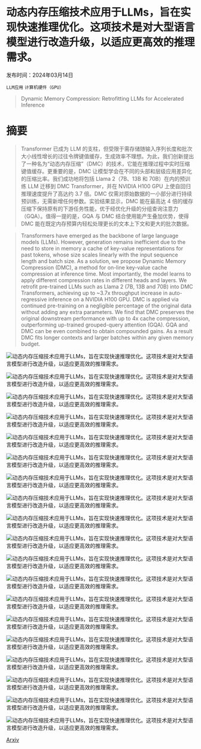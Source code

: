 # 动态内存压缩技术应用于LLMs，旨在实现快速推理优化。这项技术是对大型语言模型进行改造升级，以适应更高效的推理需求。

发布时间：2024年03月14日

`LLM应用` `计算机硬件（GPU）`

> Dynamic Memory Compression: Retrofitting LLMs for Accelerated Inference

# 摘要

> Transformer 已成为 LLM 的支柱，但受限于需存储随输入序列长度和批次大小线性增长的过往令牌键值缓存，生成效率不理想。为此，我们创新提出了一种名为“动态内存压缩”（DMC）的技术，它能在推理过程中实时压缩键值缓存。更重要的是，DMC 让模型学会在不同的头部和层级应用差异化的压缩比率。我们成功地将包括 Llama 2（7B、13B 和 70B）在内的预训练 LLM 迁移到 DMC Transformer，并在 NVIDIA H100 GPU 上使自回归推理速度提升了高达约 3.7 倍。DMC 仅需对原始数据的一小部分进行持续预训练，无需新增任何参数。实验结果显示，DMC 能在最高达 4 倍的缓存压缩下保持原有的下游任务性能，优于经优化升级的分组查询注意力（GQA）。值得一提的是，GQA 与 DMC 结合使用能产生叠加优势，使得 DMC 能在既定内存预算内轻松处理更长的文本上下文和更大的批次数据。

> Transformers have emerged as the backbone of large language models (LLMs). However, generation remains inefficient due to the need to store in memory a cache of key-value representations for past tokens, whose size scales linearly with the input sequence length and batch size. As a solution, we propose Dynamic Memory Compression (DMC), a method for on-line key-value cache compression at inference time. Most importantly, the model learns to apply different compression rates in different heads and layers. We retrofit pre-trained LLMs such as Llama 2 (7B, 13B and 70B) into DMC Transformers, achieving up to ~3.7x throughput increase in auto-regressive inference on a NVIDIA H100 GPU. DMC is applied via continued pre-training on a negligible percentage of the original data without adding any extra parameters. We find that DMC preserves the original downstream performance with up to 4x cache compression, outperforming up-trained grouped-query attention (GQA). GQA and DMC can be even combined to obtain compounded gains. As a result DMC fits longer contexts and larger batches within any given memory budget.

![动态内存压缩技术应用于LLMs，旨在实现快速推理优化。这项技术是对大型语言模型进行改造升级，以适应更高效的推理需求。](../../../paper_images/2403.09636/x1.png)

![动态内存压缩技术应用于LLMs，旨在实现快速推理优化。这项技术是对大型语言模型进行改造升级，以适应更高效的推理需求。](../../../paper_images/2403.09636/x2.png)

![动态内存压缩技术应用于LLMs，旨在实现快速推理优化。这项技术是对大型语言模型进行改造升级，以适应更高效的推理需求。](../../../paper_images/2403.09636/x3.png)

![动态内存压缩技术应用于LLMs，旨在实现快速推理优化。这项技术是对大型语言模型进行改造升级，以适应更高效的推理需求。](../../../paper_images/2403.09636/x4.png)

![动态内存压缩技术应用于LLMs，旨在实现快速推理优化。这项技术是对大型语言模型进行改造升级，以适应更高效的推理需求。](../../../paper_images/2403.09636/x5.png)

![动态内存压缩技术应用于LLMs，旨在实现快速推理优化。这项技术是对大型语言模型进行改造升级，以适应更高效的推理需求。](../../../paper_images/2403.09636/x6.png)

![动态内存压缩技术应用于LLMs，旨在实现快速推理优化。这项技术是对大型语言模型进行改造升级，以适应更高效的推理需求。](../../../paper_images/2403.09636/x7.png)

![动态内存压缩技术应用于LLMs，旨在实现快速推理优化。这项技术是对大型语言模型进行改造升级，以适应更高效的推理需求。](../../../paper_images/2403.09636/x8.png)

![动态内存压缩技术应用于LLMs，旨在实现快速推理优化。这项技术是对大型语言模型进行改造升级，以适应更高效的推理需求。](../../../paper_images/2403.09636/x9.png)

![动态内存压缩技术应用于LLMs，旨在实现快速推理优化。这项技术是对大型语言模型进行改造升级，以适应更高效的推理需求。](../../../paper_images/2403.09636/x10.png)

![动态内存压缩技术应用于LLMs，旨在实现快速推理优化。这项技术是对大型语言模型进行改造升级，以适应更高效的推理需求。](../../../paper_images/2403.09636/x11.png)

![动态内存压缩技术应用于LLMs，旨在实现快速推理优化。这项技术是对大型语言模型进行改造升级，以适应更高效的推理需求。](../../../paper_images/2403.09636/x12.png)

![动态内存压缩技术应用于LLMs，旨在实现快速推理优化。这项技术是对大型语言模型进行改造升级，以适应更高效的推理需求。](../../../paper_images/2403.09636/x13.png)

![动态内存压缩技术应用于LLMs，旨在实现快速推理优化。这项技术是对大型语言模型进行改造升级，以适应更高效的推理需求。](../../../paper_images/2403.09636/x14.png)

![动态内存压缩技术应用于LLMs，旨在实现快速推理优化。这项技术是对大型语言模型进行改造升级，以适应更高效的推理需求。](../../../paper_images/2403.09636/x15.png)

![动态内存压缩技术应用于LLMs，旨在实现快速推理优化。这项技术是对大型语言模型进行改造升级，以适应更高效的推理需求。](../../../paper_images/2403.09636/x16.png)

![动态内存压缩技术应用于LLMs，旨在实现快速推理优化。这项技术是对大型语言模型进行改造升级，以适应更高效的推理需求。](../../../paper_images/2403.09636/x17.png)

![动态内存压缩技术应用于LLMs，旨在实现快速推理优化。这项技术是对大型语言模型进行改造升级，以适应更高效的推理需求。](../../../paper_images/2403.09636/x18.png)

![动态内存压缩技术应用于LLMs，旨在实现快速推理优化。这项技术是对大型语言模型进行改造升级，以适应更高效的推理需求。](../../../paper_images/2403.09636/x19.png)

[Arxiv](https://arxiv.org/abs/2403.09636)